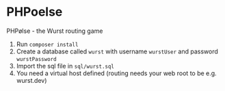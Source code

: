 # PHPoelse
PHPølse - the Wurst routing game

1. Run `composer install`
2. Create a database called `wurst` with username `wurstUser` and password `wurstPassword`
3. Import the sql file in `sql/wurst.sql`
4. You need a virtual host defined (routing needs your web root to be e.g. wurst.dev)
